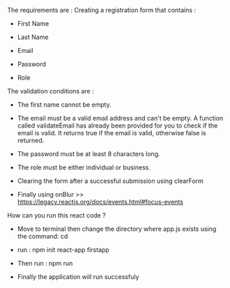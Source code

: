 The requirements are :
Creating a registration form that contains :
- First Name

- Last Name

- Email

- Password

- Role

The validation conditions are :
- The first name cannot be empty.

- The email must be a valid email address and can't be empty. A function called validateEmail has already been provided for you to check if the email is valid. It returns true if the email is valid, otherwise  false is returned.

- The password must be at least 8 characters long.

- The role must be either individual or business.

- Clearing the form after a successful submission using clearForm 
- Finally using onBlur >> https://legacy.reactjs.org/docs/events.html#focus-events

How can you run this react code ?
- Move to terminal then change the directory where app.js exists using the command: cd 

- run : npm init react-app firstapp

- Then run : npm run 

- Finally the application will run successfuly
